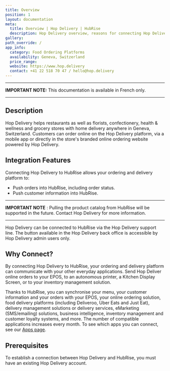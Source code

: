 ```yaml
---
title: Overview
position: 1
layout: documentation
meta:
  title: Overview | Hop Delivery | HubRise
  description: Hop Delivery overview, reasons for connecting Hop Delivery to HubRise and summary of integrated features. Synchronise data between your EPOS and your apps.
gallery:
path_override: /
app_info:
  category: Food Ordering Platforms
  availability: Geneva, Switzerland
  price_range:
  website: https://www.hop.delivery
  contact: +41 22 518 70 47 / hello@hop.delivery
---
```


---

**IMPORTANT NOTE:** This documentation is available <Link to="/fr/apps/hop-delivery" addLocalePrefix={false}>in French only</Link>.

---

## Description

Hop Delivery helps restaurants as well as florists, confectionery, health & wellness and grocery stores with home delivery anywhere in Geneva, Switzerland. Customers can order online on the Hop Delivery platform, via a mobile app or directly in the store's branded online ordering website powered by Hop Delivery.

## Integration Features

Connecting Hop Delivery to HubRise allows your ordering and delivery platform to:

- Push orders into HubRise, including order status.
- Push customer information into HubRise.

---

**IMPORTANT NOTE** : Pulling the product catalog from HubRise will be supported in the future. Contact Hop Delivery for more information.

---

Hop Delivery can be connected to HubRise via the Hop Delivery support line. The button available in the Hop Delivery back office is accessible by Hop Delivery admin users only.

## Why Connect?

By connecting Hop Delivery to HubRise, your ordering and delivery platform can communicate with your other everyday applications. Send Hop Deliver online orders to your EPOS, to an autonomous printer, a Kitchen Display Screen, or to your inventory management solution.

Thanks to HubRise, you can synchronise your menu, your customer information and your orders with your EPOS, your online ordering solution, food delivery platforms (including Deliveroo, Uber Eats and Just Eat), delivery management solutions or delivery services, eMarketing (SMS/emailing) solutions, business intelligence, inventory management and customer loyalty systems, and more. The number of compatible applications increases every month. To see which apps you can connect, see our [Apps page](/apps).

## Prerequisites

To establish a connection between Hop Delivery and HubRise, you must have an existing Hop Delivery account.
